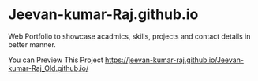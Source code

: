 # Jeevan-kumar-Raj.github.io
Web Portfolio to showcase acadmics, skills, projects and contact details in better manner.

You can Preview This Project
https://jeevan-kumar-raj.github.io/Jeevan-kumar-Raj_Old.github.io/
